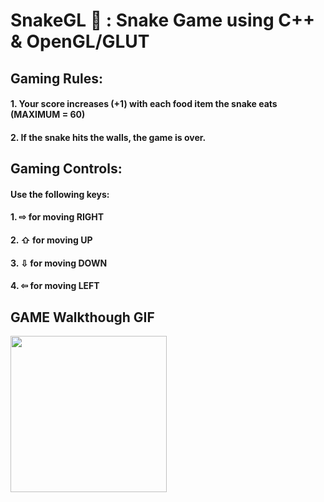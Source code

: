 # SnakeGL 🐍 : Snake Game using C++ & OpenGL/GLUT
## Gaming Rules:
#### 1. Your score increases (+1) with each food item the snake eats (MAXIMUM = 60)
#### 2. If the snake hits the walls, the game is over.
## Gaming Controls:
#### Use the following keys:
#### 1. ⇨ for moving RIGHT
#### 2. ⇧ for moving UP
#### 3. ⇩ for moving DOWN
#### 4. ⇦ for moving LEFT
## GAME Walkthough GIF

<img src="http://g.recordit.co/djmCnrnxsQ.gif" width=250><br>
